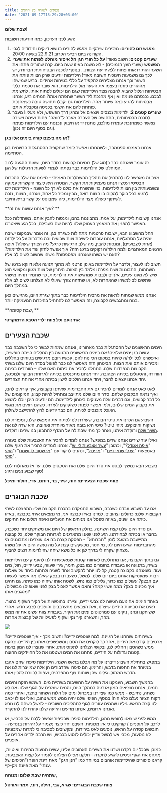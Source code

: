 ```yaml
---
title: נכנסים לשגרה בין החגים
date: '2021-09-17T13:29:28+03:00'
---
```

**שבת שלום!**

רגע לפני העדכון, כמה הודעות חשובות:

1. **מפגש זום להורים**: מזכירים שיתקיים מפגש להורים בנושא דיוקים וחידודים לגבי הקורונה ביום רביעי הקרוב 22.9.21 בשעה 20:00. 
2. **שערים קטנים**: חשוב מאוד! **על כל הורי הגן חל איסור מוחלט לפתוח את שערי הפשפש** (שערי העץ הנמוכים) - לא משנה באיזו שעה ביום. קרה שהורים פתחו את השער והותירו אותו פתוח ללא ידיעת הצוות… בנוסף לסכנה הבטיחותית הברורה, יש לכך גם משמעות חינוכית חשובה מאוד! הילדימות יודעים שרק הצוות פותח את השער וכך אנחנו מצליחים להקפיד על כללי בטיחות אחידים. ברגע שמישהו מההורים פותח בעצמו את השער מול הילדימות, הוא שובר את סכמת כללי הבטיחות ועלול להביא להבנה מצד הילדימות שגם הם יכולים לפתוח אותו. לתשומת לבכם. נכנסתם פנימה ואין אף מחנכת ליד השער שתפתח אותו? המתינו רגע, אנחנו מבטיחות להגיע כמה שיותר מהר. הילדימות גם יקבלו תחושה טובה כשמחנכת פותחת להם את השער בכניסה ומקבלת אותם.
3. **שערים קטנים 2**: ילדימות נכנסים ויוצאים אל ומהגן דרך הפשפש, ולא מעליו! מעבר לסכנה הבטיחותית, התחושה של העברה מעבר ל"חומה" פחות נעימה וישירה מאשר כשמחנכת עומדת מולכם, נותנת יד או חיבוק ונכנסת עם הילדימות פנימה (וגם בסוף היום זה נכון).

**אז מה בעצם קורה בימים אלו בגן?**

אנחנו באמצע ספטמבר, ולשמחתנו אפשר לומר שתקופת ההסתגלות הרשמית בגן הסתיימה. 

זה אומר שאנחנו כבר ב(סוג של) רוטינות קבועות בסדר היום, ושעות ההגעה לרוב המוחלט של הילדימות כבר נפתחו לגמרי לשעות הרגילות של הגן. 

מצב זה מאפשר לנו להתחיל את תהליך ההשתלבות האמיתי - סיימנו את שלב ההכרות הבסיסי ועכשיו אנחנו מעמיקות את הקשר. המטרה היא ליצור היקשרות עמוקה ומשמעותית בין הצוות לילדימות, כזו שתשרת את כולנו לאורך כל השנה - הילדימות יזכו להגיע בכל בוקר למקום בו הצוות רואה, מבין ומכיר כל אחת, ואנחנו, הצוות, נזכה לשיתוף פעולה מצד הילדימות, כזה שמבוסס על קשר בריא וחיובי. 

**איך אנחנו עושות את זה? **

אנחנו קשובות לילדימות, על אמת. מתבוננות בהם, ומנסות להבין אותם. משתדלות ככל האפשר להפגין את המאמץ העמוק שלנו להיות שם בשבילם, בכל רגע שיצטרכו. 

החל מהשבוע הבא, ישיבות פרטניות מתחילות כשגרה בגן. זה אומר שבמקום ישיבה יומית על הסתגלויות, אנחנו עוברות לישיבת צוות שבועית ובה מדברות על כל ילד/ה (אחת לשבועיים), ומנסות להבין, מה שלב הרגישות כרגע? מה הצורך שעולה? איפה הרגעים המאתגרים ולמה הילד/ה זקוקים ברגע הזה?  איך אפשר לחזק עוד את הילדימות? האם יש משהו שאנחנו מפספסות? משהו שחשוב לשים לב אליו? 

חשוב לנו לעצור, ולדבר על הילדימות באופן פרטני לא מתוך תנועה אלא דווקא ברגע של השתהות, התבוננות ושיח מפרה ומלמד בין הצוות. היתרון של צוות מגוון ומקצועי הוא שיש לא מעט עיניים, אזניים ולבבות שמרגישות את הילדימות, כך שתמיד תהיה מישהי שתשים לב למשהו שהאחרות לא, או שתזהה צורך שאולי לא הצלחנו לשים לב אליו במהלך היום. 

אנחנו ממש שמחות לראות את מרבית הילדימות כבר בתוך שגרת היום, מרגישים כאן בנוח ומתגבשים לקבוצה, וזה מאפשר לנו להתחיל בהיכרות המעמיקה יותר.

**שבת קסומה, **

**אחינועם וכל צוות ילדי הטבע הדמוקרטי**

## שכבת הצעירים

הימים הראשונים של ההסתגלות כבר מאחורינו, ואנחנו שמחות לבשר כי כל השכבה כבר עושה בגן ימים שלמים! אם בימים הראשונים התנועה בין החללים הייתה חופשית, ואיפשרנו לכל ילד/ה להיות במקום הכי נוח להם, עכשיו רובם מרגישים בטוחים בחללים ומכירים אותם ואת הצוות. הביטחון הזה מאפשר לנו כבר לפעול בסדר היום שלנו בשתי הקבוצות הנפרדות שלנו. התחלנו להכיר את כיתות האם שלנו – הוורודים בכיתה הוורודה, והסגולים בכיתה הצהובה. יחד אנחנו מתכנסים בכיתה לארוחת הבוקר ולמפגש, יחד אנחנו יוצאים לחצר, ויחד אנחנו הולכים לישון בכיתה אחרי ארוחת הצהריים.

לאט לאט אנחנו לומדים להכיר גם את החברימות שאיתנו בקבוצה, איך קוראים להם, ואיך נראה הבקבוק שלהם. סדר היום שלנו מתייצב ומתחיל להיות קבוע, המיקומים של כל דבר קבועים, וגם דברים אלה מעניקים ביטחון לילדימות. הם יודעים היכן יוכלו למצוא את בקבוק המים שלהם, ולמי אפשר לפנות כשזקוקים לעזרה. כשהם רואים את מגשי האוכל מוכנסים לכיתה, הם כבר יודעים לרוץ להתיישב לשולחן.

השבוע גם הכרנו את טיטי הבובה, שעוזרת לנו לפתוח את המפגש שלנו, ומפזרת לנו נשיקות וחיבוקים. מיהי טיטי? טיטי היא בובה מאוד מיוחדת ואהובה. היא שרה לנו את [השיר שלה](https://www.youtube.com/watch?v=EDTwpgJkW8Q) ורוקדת איתנו, ואחר כך מתיישבת לה על המדף להתבונן בנו שרים ורוקדים. 

ואילו עוד שירים אנחנו שרים במפגש? אנחנו לומדים להכיר את האצבעות שלנו בעזרה "[איפה אגודל](www.youtube.com%2Fwatch%3Fv%3DqKviBmkbjTE&usg=AOvVaw0ycOc__YlXqkHEBs71EDaA)?", וכמובן "[עשר אצבעות לי יש](www.youtube.com%2Fwatch%3Fv%3DL_w2wMTVfbY&usg=AOvVaw37M1VizSnlMPgiQZD8ZcWS)". אנחנו לומדים להכיר את הגוף שלנו באמצעות "[יש לי שתי ידיים](www.youtube.com%2Fwatch%3Fv%3DgeJw6U7jUis&usg=AOvVaw33u5f3UeCELaVdDNlGV3X5)" ו"[מי יכול](www.youtube.com%2Fwatch%3Fv%3DIrM-NdOGy7Y&usg=AOvVaw3y_g7HbIOd82sIgAsm0lvI)", ונהנים לרקוד עם "[מי שטוב לו ושמח](www.youtube.com%2Fwatch%3Fv%3DuSfs_P415M4&usg=AOvVaw0wC0xMqSJRT3wfpYUwzYUu)" ו"[הוקי פוקי](www.youtube.com%2Fwatch%3Fv%3DB6-_Ax883Uo&usg=AOvVaw2xOyv63BbX6Ot836b6jETS)".

בשבוע הבא נמשיך לבסס את סדר היום שלנו ואת הטקסים שלנו. עד אז מאחלות לכם סוף שבוע נעים ורגוע!

**צוות שכבת הצעירים: חוה, שיר, בר, רותם, עדי, חולוד ומיכל**

## שכבת הבוגרים

אם עד השבוע עבדנו כשכבה, השבוע התמקדנו בהכרת הקבוצה שלי: התפצלנו לשתי הקבוצות שלנו: כחולים וצהובים. למדנו באיזו קבוצה אני, מי נמצאים איתי בקבוצה, באיזו כיתה אנו ישנים, באיזה ספסל אנו מניחים את הנעליים ואיפה תולים את התיקים.

גם סדר היום שלנו קצת השתנה. בחלק הראשון של היום אנו משחקים יחד כשכבה, בחצר או בכיתה לבחירתנו. רגע לפני שאנו מתארגנים לארוחת הבוקר שלנו, כל קבוצה מתיישבת במעגל לזמן ״חברותא״ - הפסקה קצרה בה אנו עוצרים ומתבוננים מי מהחברימות הגיעו היום לגן, מי חסר, מקשקשים קצת על מה נעשה היום או על משהו מצחיק שקרה לי בדרך לגן או כל נושא שיחה שהילדימות רוצים להציף.

גם בתוך הקבוצה, אנו מתחלקים לאחוות קטנות שמאפשרות לנו להעמיק עם הילדימות בשיח, בתנועה או בעבודה בחומרים כמו בצק, חימר, גירי שעווה, צבעי ידיים, חול, מים ועוד. כשאנחנו בקבוצה קטנה, קל לנו יותר להקשיב אחד לשניה ולתהות ביחד על שאלות רבות שמעסיקות אותנו ביום יום שלנו. למשל, כשעבדנו בבצק שאלנו מה אפשר לעשות עם הבצק? עיגולים כמו כדור, גלילים כמו נחש, לשטח אותו שיהיה כמו פיתה. גם תהינו איך מכינים בצק? ממה עשוי קמח? והאם אפשר לאכול בצק לפני שאופים/ מבשלים/ מטגנים אותו?

באחד הימים אחינועם הגישה לנו צבעי ידיים, וציירנו בחופשיות על הקיר השקוף בחצר. ראינו את טביעות הידיים שיצרנו, ואת הצבעים מתערבבים והופכים לצבע חדש. אחרי ששיחקנו ונהנו, ניקינו עם סמרטוטים ומים את הקיר. בעבודת צוות עשינו את זה ממש מהר, והשארנו קיר נקי ושקוף לפעילויות של קבוצות אחרות.

![](/img/pics/קיר-שקוף-תשפב.jpeg)

בשירותים שוחחנו על הגיינה. למה שוטפים ידיים? וחשוב מכך - איך שוטפים ידיים? מרטיבים קודם את הידיים, אחר כך לוקחים את הסבון ומשפשפים אותו בין הידיים. צחקנו ממש כשהסבון החליק לנו, ובקושי הצלחנו לתפוס אותו. אחרי שנוצרו לנו המון בועות קטנות וגדולות על הידיים, פתחנו את המים ושטפנו את כל החיידקים החוצה.

במפגש בתחילת השבוע דיברנו על מה אכלנו בראש השנה. הילדימות סיפרו שהם אהבו במיוחד את התפוח בדבש, והרימון. הם סיפרו שהדבורים הן אלה שמייצרות לנו את הדבש המתוק. גילינו שהן שותות צוף מהפרחים, ועפות לכוורת להכין אותו.

בהמשך השבוע, העמקנו את השיח על החשיבות בשתיית מים. השמש חזקה והימים חמים, אנחנו מוציאים המון אנרגיה במהלך היום, והמים שומרים על הגוף שלנו. אם לא נשתה, נתייבש - ממש כמו שציירנו במכחול ומים על הלוח השחור בחצר, ואחרי כמה דקות הציור נעלם כלא היה! בנוסף, הפיפי שלנו יהיה ממש ממש צהוב, ואולי אפילו יכאב לנו קצת הראש. גילינו שהמים עוזרים לגוף לתהליכים חשובים - למשל כשחם לנו נורא ואנחנו אדומים, אנחנו מזיעים והזיעה שלנו עוזרת לנו להתקרר.

ממש לפני שיצאנו לחופש מהגן, הילדימות סיפרו שבכיפור אפשר ללכת על הכביש, או לרכב על אופניים / קורקינט כי אין מכוניות. חשבנו יחד כיצד נשמור על זהירות בנסיעה - חובשים קסדה על הראש, נוסעים לאט בירידות, ומקשיבים לסביבה כי למרות שמכוניות לא נוסעות, מכבי אש למשל עדיין יכולים לנסוע בכביש, ויש הרבה ילדים אחרים על אופניים.

כמובן שבכל יום רקדנו ושרנו את השירים האהובים עלינו, עשינו תנועות מהירות ואיטיות, מתחנו את הגוף וניסינו להגיע לתקרה - חלקנו אפילו הצלחנו לעמוד על קצות האצבעות. קראנו סיפורים שהילדימות אוהבים במיוחד כמו "חנן הגנן" מאת רינת הופר ו"הכיסים של ענתי" מאת פיונה מק-קיי.

**שתהיה שבת שלום ומנוחה,**

**צוות שכבת הבוגרים: שגיא, גבי, הילה, רוני, תמר ואורטל**
